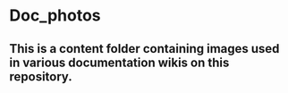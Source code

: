 # Doc_photos

## This is a content folder containing images used in various documentation wikis on this repository.